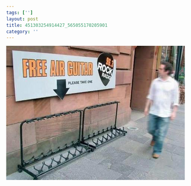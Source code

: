 ```yaml
---
tags: ['']
layout: post
title: 451303254914427_565055170205901
category: ''
---
```

![451303254914427_565055170205901](/uploads/2013-5-11-451303254914427_565055170205901.jpg)
